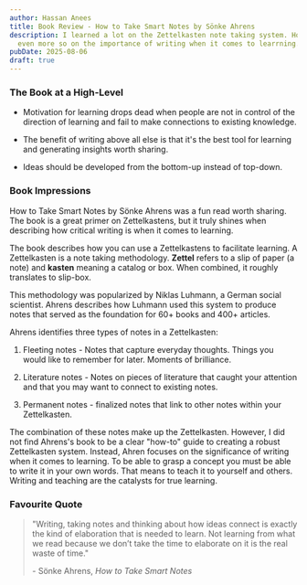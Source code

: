 ```yaml
---
author: Hassan Anees
title: Book Review - How to Take Smart Notes by Sönke Ahrens
description: I learned a lot on the Zettelkasten note taking system. However,
  even more so on the importance of writing when it comes to learrning.
pubDate: 2025-08-06
draft: true
---
```

### The Book at a High-Level

*   Motivation for learning drops dead when people are not in control of the direction of learning and fail to make connections to existing knowledge.
    
*   The benefit of writing above all else is that it's the best tool for learning and generating insights worth sharing.
    
*   Ideas should be developed from the bottom-up instead of top-down.
    

### Book Impressions

How to Take Smart Notes by Sönke Ahrens was a fun read worth sharing. The book is a great primer on Zettelkastens, but it truly shines when describing how critical writing is when it comes to learning.

The book describes how you can use a Zettelkastens to facilitate learning. A Zettelkasten is a note taking methodology. **Zettel** refers to a slip of paper (a note) and **kasten** meaning a catalog or box. When combined, it roughly translates to slip-box.

This methodology was popularized by Niklas Luhmann, a German social scientist. Ahrens describes how Luhmann used this system to produce notes that served as the foundation for 60+ books and 400+ articles.

Ahrens identifies three types of notes in a Zettelkasten:

1.  Fleeting notes - Notes that capture everyday thoughts. Things you would like to remember for later. Moments of brilliance.
    
2.  Literature notes - Notes on pieces of literature that caught your attention and that you may want to connect to existing notes.
    
3.  Permanent notes - finalized notes that link to other notes within your Zettelkasten.
    

The combination of these notes make up the Zettelkasten. However, I did not find Ahrens's book to be a clear "how-to" guide to creating a robust Zettelkasten system. Instead, Ahren focuses on the significance of writing when it comes to learning. To be able to grasp a concept you must be able to write it in your own words. That means to teach it to yourself and others. Writing and teaching are the catalysts for true learning.

### Favourite Quote

> "Writing, taking notes and thinking about how ideas connect is exactly the kind of elaboration that is needed to learn. Not learning from what we read because we don’t take the time to elaborate on it is the real waste of time."
> 
> \- Sönke Ahrens, _How to Take Smart Notes_